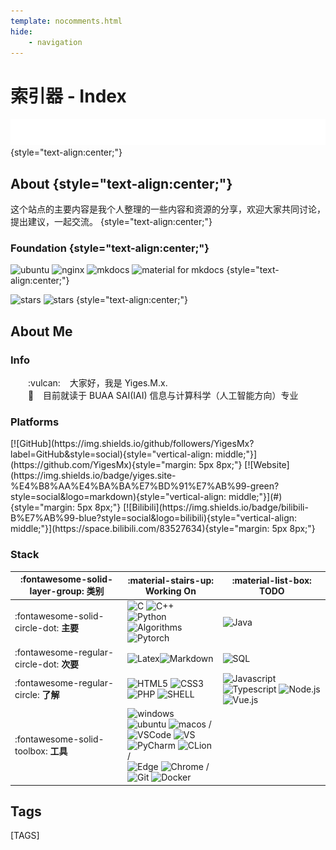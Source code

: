 ```yaml
---
template: nocomments.html
hide:
    - navigation
---
```


# 索引器 - Index

<div id="cnest" style="width:100vw;height:100vh;position:fixed;top:0;left:0;z-index: -2;"></div>
<script type="text/javascript" color="180,180,180" opacity="0.9" zIndex="0" count="99" src="/assets/js/canvas-nest.js"></script>

![Hello, world!](./assets/hello-world.svg)
{style="text-align:center;"}

## About {style="text-align:center;"}

这个站点的主要内容是我个人整理的一些内容和资源的分享，欢迎大家共同讨论，提出建议，一起交流。
{style="text-align:center;"}

### Foundation {style="text-align:center;"}

![ubuntu](https://img.shields.io/badge/System-Ubuntu-E95420?style=flat&logo=ubuntu&logoColor=white)
![nginx](https://img.shields.io/badge/Server-Nginx-009639?style=flat&logo=nginx&logoColor=white)
![mkdocs](https://img.shields.io/badge/Generator-MkDocs-54b4eb?logo=markdown&style=flat)
![material for mkdocs](https://img.shields.io/badge/Theme-Material_for_MkDocs-526CFE?style=flat&logo=MaterialForMkDocs&logoColor=white)
{style="text-align:center;"}

![stars](https://img.shields.io/github/stars/YigesMx/yiges?color=ffee00&label=Github%20Repo%20Stars&logo=github&logoColor=000)
![stars](https://img.shields.io/github/repo-size/YigesMx/yiges)
{style="text-align:center;"}

## About Me

### Info

&emsp;&emsp;:vulcan:  &ensp; 大家好，我是 Yiges.M.x.  
&emsp;&emsp;:school:  &ensp; 目前就读于 BUAA SAI(IAI) 信息与计算科学（人工智能方向）专业  

### Platforms

<mdui-tooltip content="Plain tooltip">
[![GitHub](https://img.shields.io/github/followers/YigesMx?label=GitHub&style=social){style="vertical-align: middle;"}](https://github.com/YigesMx){style="margin: 5px 8px;"} 
</mdui-tooltip>
<mdui-tooltip content="此网站">
[![Website](https://img.shields.io/badge/yiges.site-%E4%B8%AA%E4%BA%BA%E7%BD%91%E7%AB%99-green?style=social&logo=markdown){style="vertical-align: middle;"}](#){style="margin: 5px 8px;"}
</mdiu-tooltip>
<mdui-tooltip content="Bilibili">
[![Bilibili](https://img.shields.io/badge/bilibili-B%E7%AB%99-blue?style=social&logo=bilibili){style="vertical-align: middle;"}](https://space.bilibili.com/83527634){style="margin: 5px 8px;"}
</mdui-tooltip>

### Stack

| :fontawesome-solid-layer-group: 类别 | :material-stairs-up: Working On | :material-list-box: TODO |
| -------- | ----| ----- |
| :fontawesome-solid-circle-dot: **主要** | ![C](https://img.shields.io/badge/C-00599C?style=flat&logo=c&logoColor=white) ![C++](https://img.shields.io/badge/C%2B%2B-00599C?style=flat&logo=c%2B%2B&logoColor=white) ![Python](https://img.shields.io/badge/Python-14354C?style=flat&logo=python&logoColor=white) ![Algorithms](https://img.shields.io/badge/The_Algorithms-00BCB4?style=flat&logo=the-algorithms&logoColor=white) <br/> ![Pytorch](https://img.shields.io/badge/pytorch-EE4C2C?style=flat&logo=pytorch&logoColor=white)| ![Java](https://img.shields.io/badge/Java-ED8B00?style=flat&logo=oracle&logoColor=white) |
| :fontawesome-regular-circle-dot: **次要** | ![Latex](https://img.shields.io/badge/Latex-008080?style=flat&logo=Latex&logoColor=white)![Markdown](https://img.shields.io/badge/Markdown-000000?style=flat&logo=markdown&logoColor=white)| ![SQL](https://img.shields.io/badge/SQL-07405E?style=flat&logo=sqlite&logoColor=whit) |
| :fontawesome-regular-circle: **了解** | ![HTML5](https://img.shields.io/badge/HTML5-E34F26?style=flat&logo=html5&logoColor=white) ![CSS3](https://img.shields.io/badge/CSS3-1572B6?style=flat&logo=css3&logoColor=white) ![PHP](https://img.shields.io/badge/PHP-777BB4?style=flat&logo=php&logoColor=white) ![SHELL](https://img.shields.io/badge/Shell_Script-121011?style=flat&logo=gnu-bash&logoColor=white) | ![Javascript](https://img.shields.io/badge/JavaScript-F7DF1E?style=flat&logo=javascript&logoColor=black) ![Typescript](https://img.shields.io/badge/TypeScript-007ACC?style=flat&logo=typescript&logoColor=white) ![Node.js](https://img.shields.io/badge/Node.js-43853D?style=flat&logo=node.js&logoColor=white) ![Vue.js](https://img.shields.io/badge/Vue.js-35495E?style=flat&logo=vue.js&logoColor=4FC08D) | 
| :fontawesome-solid-toolbox: **工具** | ![windows](https://img.shields.io/badge/Windows-0078D4?style=flat&logo=windows-11&logoColor=white) ![ubuntu](https://img.shields.io/badge/Ubuntu-E95420?style=flat&logo=ubuntu&logoColor=white) ![macos](https://img.shields.io/badge/macOS-000000?style=flat&logo=macos&logoColor=white) /<br/> ![VSCode](https://img.shields.io/badge/VSCode-007ACC?style=flat&logo=visual-studio-code&logoColor=white) ![VS](https://img.shields.io/badge/VS-5C2D91?style=flat&logo=visual-studio&logoColor=white)  ![PyCharm](https://img.shields.io/badge/PyCharm-000000?style=flat&logo=pycharm&logoColor=white) ![CLion](https://img.shields.io/badge/CLion-000000?style=flat&logo=clion&logoColor=white)/<br/> ![Edge](https://img.shields.io/badge/Edge-0078D7?style=flat&logo=microsoft-edge&logoColor=white) ![Chrome](https://img.shields.io/badge/Chrome-4285F4?style=flat&logo=google-chrome&logoColor=white) /<br/> ![Git](https://img.shields.io/badge/Git-F05032?style=flat&logo=git&logoColor=white) ![Docker](https://img.shields.io/badge/Docker-2496ED?style=flat&logo=docker&logoColor=white)| |

## Tags

[TAGS]


<!-- 延迟加载 -->
<!-- <script defer src="example2.js"></script> -->

<!-- chip -->
<!-- <div class="mdui-chip" style="background-color:#43506a!important;">
  <span class="mdui-chip-icon mdui-color-cyan">
    <i class="mdui-icon material-icons">face</i>
  </span>
  <span class="mdui-chip-title" style="color:#fff!important;">Example Chip</span>
</div> -->

<!-- <div align="left">
    <img  src="https://github-readme-streak-stats.herokuapp.com/?user=YigesMx&theme=dark" />
</div> -->

<!-- | 123 | 123 | 123 |
|---|---|---|
| 123 | 123 | 123 |
| 123 | 123 | [Send :fontawesome-solid-paper-plane:](https://www.yiges.site/%E5%88%86%E4%BA%AB/%E6%91%B8%E6%91%B8%E9%B1%BC/#_1){ .md-button .mdui-btn-raised .mdui-ripple } | -->

<!-- 实践可用的mdui组件 -->

<!-- <div class="mdui-divider"></div> -->

<!-- （彩色）进度指示器 -->
<!-- <div class="mdui-spinner"></div> -->
<!-- <div class="mdui-spinner mdui-spinner-colorful"></div> -->

<!-- 进度条 -->
<!-- <div class="mdui-progress"><div class="mdui-progress-determinate" style="width: 30%;"></div></div> -->
<!-- <div class="mdui-progress"><div class="mdui-progress-indeterminate"></div></div> -->

<!-- 可扩展面板（背景颜色不可自适应） -->
<!-- <div class="mdui-panel mdui-panel-gapless" mdui-panel>

  <div class="mdui-panel-item">
    <div class="mdui-panel-item-header">First</div>
    <div class="mdui-panel-item-body">
      <p>First content</p>
      <p>First content</p>
    </div>
  </div>

  <div class="mdui-panel-item">
    <div class="mdui-panel-item-header">Second</div>
    <div class="mdui-panel-item-body">
      <p>Second content</p>
      <p>Second content</p>
    </div>
  </div>

  <div class="mdui-panel-item">
    <div class="mdui-panel-item-header">Third</div>
    <div class="mdui-panel-item-body">
      <p>Third content</p>
      <p>Third content</p>
    </div>
  </div>

</div> -->

<!-- 卡片（背景颜色不可自适应） -->
<!-- <div class="mdui-card">
  <div class="mdui-card-media">
    <img src="https://i.imgur.com/L1D5IZW.jpeg"/>
    <div class="mdui-card-media-covered mdui-card-media-covered-gradient">
      <div class="mdui-card-primary">
        <div class="mdui-card-primary-title">Title</div>
        <div class="mdui-card-primary-subtitle">Subtitle</div>
      </div>
    </div>
  </div>
  <div class="mdui-card-actions">
    <button class="mdui-btn mdui-ripple">action 1</button>
    <button class="mdui-btn mdui-ripple">action 2</button>
  </div>
</div> -->

<!-- 等分网格 -->
<!-- <div class="mdui-container-fluid">
    <div class="mdui-row">
    <div class="mdui-col-xs-3">.mdui-col-xs-3</div>
    </div>
    <div class="mdui-row">
    <div class="mdui-col-xs-6">.mdui-col-xs-6</div>
    </div>
    <div class="mdui-row">
    <div class="mdui-col-xs-9">.mdui-col-xs-9</div>
    </div>
    <div class="mdui-row">
    <div class="mdui-col-xs-12">.mdui-col-xs-12</div>
    </div>
</div> -->

<!-- tooltips -->
<!-- [Send :fontawesome-solid-paper-plane:](https://www.yiges.site/%E5%88%86%E4%BA%AB/%E6%91%B8%E6%91%B8%E9%B1%BC/#_1){ .md-button .mdui-btn-raised .mdui-ripple mdui-tooltip="\{content: '打印', position: 'top'\}" } -->